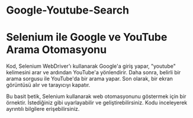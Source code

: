 # Google-Youtube-Search
# Selenium ile Google ve YouTube Arama Otomasyonu

Kod, Selenium WebDriver'ı kullanarak Google'a giriş yapar, "youtube" kelimesini arar ve ardından YouTube'a yönlendirir. Daha sonra, belirli bir arama sorgusu ile YouTube'da bir arama yapar. Son olarak, bir ekran görüntüsü alır ve tarayıcıyı kapatır.

Bu basit betik, Selenium kullanarak web otomasyonunu göstermek için bir örnektir. İstediğiniz gibi uyarlayabilir ve geliştirebilirsiniz. Kodu inceleyerek ayrıntılı bilgilere erişebilirsiniz.
